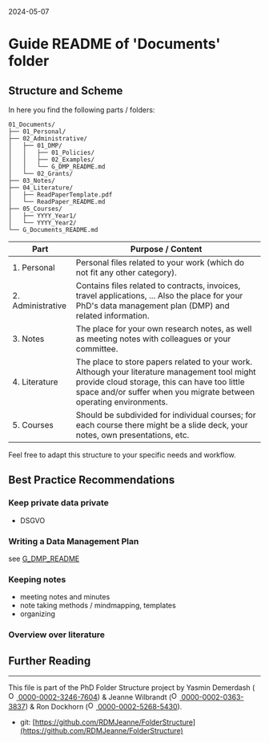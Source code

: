 2024-05-07

# Guide README of 'Documents' folder

## Structure and Scheme

In here you find the following parts / folders:

```
01_Documents/
├── 01_Personal/
├── 02_Administrative/
│   ├── 01_DMP/
│   │   ├── 01_Policies/
│   │   ├── 02_Examples/
│   │   └── G_DMP_README.md
│   └── 02_Grants/
├── 03_Notes/
├── 04_Literature/
│   ├── ReadPaperTemplate.pdf
│   └── ReadPaper_README.md
├── 05_Courses/
│   ├── YYYY_Year1/
│   └── YYYY_Year2/
└── G_Documents_README.md
```

| Part         		| Purpose / Content   |
|----------		|-----------|
| 1. Personal 		| Personal files related to your work (which do not fit any other category).|
| 2. Administrative | Contains files related to contracts, invoices, travel applications, ... Also the place for your PhD's data management plan (DMP) and related information. |
| 3. Notes 	| The place for your own research notes, as well as meeting notes with colleagues or your committee. |
| 4. Literature 		| The place to store papers related to your work. Although your literature management tool might provide cloud storage, this can have too little space and/or suffer when you migrate between operating environments. |
| 5. Courses 	| Should be subdivided for individual courses; for each course there might be a slide deck, your notes, own presentations, etc. |


Feel free to adapt this structure to your specific needs and workflow.


## Best Practice Recommendations

### Keep private data private
* DSGVO


### Writing a Data Management Plan

see [G_DMP_README](PhD/01_Documents/02_Adminstrative/01_DMP/G_DMP_README.md)

### Keeping notes
* meeting notes and minutes
* note taking methods / mindmapping, templates
* organizing


### Overview over literature


## Further Reading



_____

This file is part of the PhD Folder Structure project by Yasmin Demerdash (<a href="https://orcid.org/0000-0002-3246-7604"><img alt="ORCID logo" src="https://info.orcid.org/wp-content/uploads/2019/11/orcid_16x16.png" width="16" height="16" /> 0000-0002-3246-7604</a>) & Jeanne  Wilbrandt (<a href="https://orcid.org/0000-0002-0363-3837"><img alt="ORCID logo" src="https://info.orcid.org/wp-content/uploads/2019/11/orcid_16x16.png" width="16" height="16" /> 0000-0002-0363-3837</a>) & Ron Dockhorn (<a href="https://orcid.org/0000-0002-5268-5430"><img alt="ORCID logo" src="https://info.orcid.org/wp-content/uploads/2019/11/orcid_16x16.png" width="16" height="16" /> 0000-0002-5268-5430</a>).

* git: [https://github.com/RDMJeanne/FolderStructure](https://github.com/RDMJeanne/FolderStructure)


